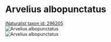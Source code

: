 
Arvelius albopunctatus
======================
  
[iNaturalist taxon id: 296205](https://www.inaturalist.org/taxa/296205)  
![Arvelius albopunctatus](https://inaturalist-open-data.s3.amazonaws.com/photos/187128289/medium.jpg)  
![Arvelius albopunctatus](https://inaturalist-open-data.s3.amazonaws.com/photos/187128352/medium.jpg)